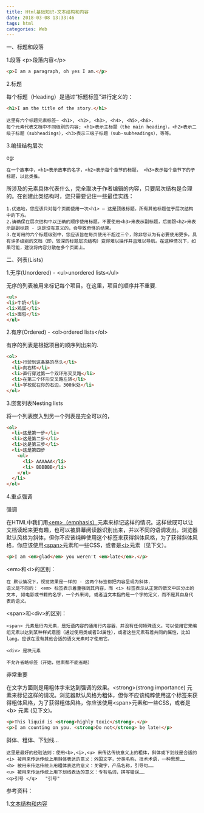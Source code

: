 ```yaml
---
title: Html基础知识-文本结构和内容
date: 2018-03-08 13:33:46
tags: html
categories: Web
---
```


一、标题和段落

1.段落 &lt;p&gt;段落内容&lt;/p&gt;

``` html
<p>I am a paragraph, oh yes I am.</p>
```

2.标题 

每个标题（Heading）是通过“标题标签”进行定义的：

``` html
<h1>I am the title of the story.</h1>
```

	这里有六个标题元素标签— <h1>, <h2>, <h3>, <h4>, <h5>,<h6>. 
	每个元素代表文档中不同级别的内容; <h1>表示主标题（the main heading），<h2>表示二级子标题（subheadings），<h3>表示三级子标题（sub-subheadings），等等。
	
3.编辑结构层次

eg:
	
	在一个故事中，<h1>表示故事的名字，<h2>表示每个章节的标题， <h3>表示每个章节下的子标题，以此类推。

所涉及的元素具体代表什么，完全取决于作者编辑的内容，只要层次结构是合理的。在创建此类结构时，您只需要记住一些最佳实践：

	1.优选地，您应该只对每个页面使用一次<h1> — 这是顶级标题，所有其他标题位于层次结构中的下方。
	2.请确保在层次结构中以正确的顺序使用标题。不要使用<h3>来表示副标题，后面跟<h2>来表示副副标题 - 这是没有意义的，会导致奇怪的结果。
	3.在可用的六个标题级别中，您应该旨在每页使用不超过三个，除非您认为有必要使用更多。具有许多级别的文档（即，较深的标题层次结构）变得难以操作并且难以导航。在这种情况下，如果可能，建议将内容分散在多个页面上。
	
二、列表(Lists)
	
1.无序(Unordered) - &lt;ul&gt;unordered lists&lt;/ul&gt;

无序的列表被用来标记每个项目。在这里，项目的顺序并不重要.

``` html
<ul>
<li>牛奶</li>
<li>鸡蛋</li>
<li>面包</li>
</ul>
```

2.有序(Ordered) - &lt;ol&gt;ordered lists&lt;/ol&gt;
	
有序的列表是根据项目的顺序列出来的.

``` html
<ol>
  <li>行驶到这条路的尽头</li>
  <li>向右转</li>
  <li>直行穿过第一个双环形交叉路</li>
  <li>在第三个环形交叉路左转</li>
  <li>学校就在你的右边，300米处</li>
</ol>
```

3.嵌套列表Nesting lists

将一个列表嵌入到另一个列表是完全可以的，

``` html
<ol>
  <li>这是第一步</li>
  <li>这是第二步</li>
  <li>这是第三步</li>
  <li>这是第四步
    <ul>
      <li> AAAAAA</li>
      <li> BBBBBB</li>
    </ul>
  </li>
</ol>
```

4.重点强调

强调

在HTML中我们用[&lt;em&gt;（emphasis）](https://developer.mozilla.org/zh-CN/docs/Web/HTML/Element/em)元素来标记这样的情况。这样做既可以让文档读起来更有趣，也可以被屏幕阅读器识别出来，并以不同的语调发出。浏览器默认风格为斜体，但你不应该纯粹使用这个标签来获得斜体风格，为了获得斜体风格，你应该使用[&lt;span&gt;](https://developer.mozilla.org/zh-CN/docs/Web/HTML/Element/span)元素和一些CSS，或者是[&lt;i&gt;](https://developer.mozilla.org/zh-CN/docs/Web/HTML/Element/i)元素（见下文）。

``` html
<p>I am <em>glad</em> you weren't <em>late</em>.</p>
```

&lt;em&gt;和&lt;i&gt;的区别：
	
	在 默认情况下，视觉效果是一样的 - 这两个标签都把内容呈现为斜体. 
	语义是不同的： <em> 标签表示着重强调其内容，而 <i> 标签表示从正常的散文中区分出的文本, 如电影或书籍的名字，一个外来词, 或者当文本指的是一个字的定义，而不是其自身代表的语义。
	
&lt;span&gt;和&lt;div&gt;的区别：

	<span> 元素是行内元素，是短语内容的通用行内容器，并没有任何特殊语义。可以使用它来编组元素以达到某种样式意图（通过使用类或者Id属性），或者这些元素有着共同的属性，比如lang。应该在没有其他合适的语义元素时才使用它。
	
	<div> 是块元素
		
	不允许省略标签（开始，结束都不能省略）

非常重要
	
在文字方面则是用粗体字来达到强调的效果。&lt;strong&gt;(strong importance) 元素来标记这样的请况。浏览器默认风格为粗体，但你不应该纯粹使用这个标签来获得粗体风格，为了获得粗体风格，你应该使用&lt;span&gt;元素和一些CSS，或者是&lt;b&gt; 元素 (见下文)。

``` html
<p>This liquid is <strong>highly toxic</strong>.</p>
<p>I am counting on you. <strong>Do not</strong> be late!</p>
```

斜体、粗体、下划线...

	这里是最好的经验法则：使用<b>,<i>,<u> 来传达传统意义上的粗体，斜体或下划线是合适的
	<i> 被用来传达传统上用斜体表达的意义：外国文字，分类名称，技术术语，一种思想……
	<b> 被用来传达传统上用粗体表达的意义：关键字，产品名称，引导句……
	<u> 被用来传达传统上用下划线表达的意义：专有名词，拼写错误……
	<q>引号 </q>   "引号"

参考资料：

1.[文本结构和内容](https://developer.mozilla.org/zh-CN/docs/Learn/HTML/Introduction_to_HTML/HTML_text_fundamentals)